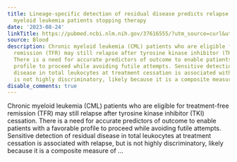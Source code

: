 ```yaml
---
title: Lineage-specific detection of residual disease predicts relapse in chronic
  myeloid leukemia patients stopping therapy
date: '2023-08-24'
linkTitle: https://pubmed.ncbi.nlm.nih.gov/37616555/?utm_source=curl&utm_medium=rss&utm_campaign=journals&utm_content=7603509&fc=None&ff=20230825181045&v=2.17.9.post6+86293ac
source: Blood
description: Chronic myeloid leukemia (CML) patients who are eligible for treatment-free
  remission (TFR) may still relapse after tyrosine kinase inhibitor (TKI) cessation.
  There is a need for accurate predictors of outcome to enable patients with a favorable
  profile to proceed while avoiding futile attempts. Sensitive detection of residual
  disease in total leukocytes at treatment cessation is associated with relapse, but
  is not highly discriminatory, likely because it is a composite measure of ...
disable_comments: true
---
```

Chronic myeloid leukemia (CML) patients who are eligible for treatment-free remission (TFR) may still relapse after tyrosine kinase inhibitor (TKI) cessation. There is a need for accurate predictors of outcome to enable patients with a favorable profile to proceed while avoiding futile attempts. Sensitive detection of residual disease in total leukocytes at treatment cessation is associated with relapse, but is not highly discriminatory, likely because it is a composite measure of ...